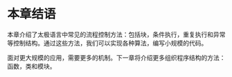 # 本章结语

本章介绍了太极语言中常见的流程控制方法：包括块，条件执行，重复执行和异常等控制结构。通过这些方法，我们可以实现各种算法，编写小规模的代码。

面对更大规模的应用，需要更多的机制。下一章将介绍更多组织程序结构的方法：函数，类和模块。